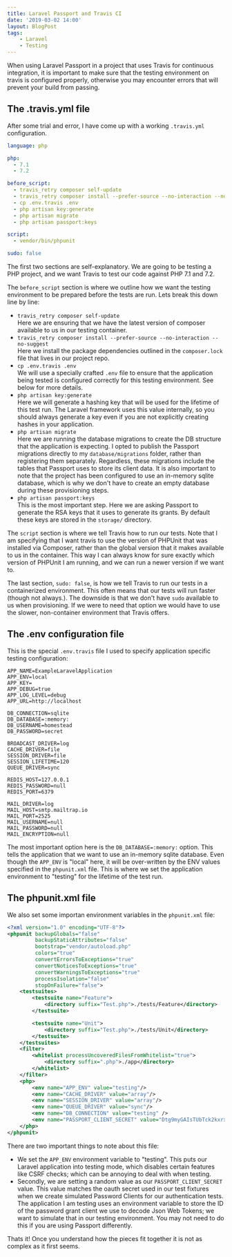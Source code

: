 ```yaml
---
title: Laravel Passport and Travis CI
date: '2019-03-02 14:00'
layout: BlogPost
tags:
    - Laravel
    - Testing
---
```


When using Laravel Passport in a project that uses Travis for continuous integration, it is important to make sure that the testing  environment on travis is configured properly, otherwise you may encounter errors that will prevent your build from passing.

<!-- more -->

## The .travis.yml file

After some trial and error, I have come up with a working `.travis.yml` configuration.

```yaml
language: php

php:
  - 7.1
  - 7.2

before_script:
  - travis_retry composer self-update
  - travis_retry composer install --prefer-source --no-interaction --no-suggest
  - cp .env.travis .env
  - php artisan key:generate
  - php artisan migrate
  - php artisan passport:keys

script:
  - vendor/bin/phpunit

sudo: false
```

The first two sections are self-explanatory.  We are going to be testing a PHP project, and we want Travis to test our code against PHP 7.1 and 7.2.

The `before_script` section is where we outline how we want the testing environment to be prepared before the tests are run.  Lets break this down line by line:

- `travis_retry composer self-update` <br />Here we are ensuring that we have the latest version of composer available to us in our testing container.
- `travis_retry composer install --prefer-source --no-interaction --no-suggest` <br /> Here we install the package dependencies outlined in the `composer.lock` file that lives in our project repo.
- `cp .env.travis .env` <br /> We will use a specially crafted `.env` file to ensure that the application being tested is configured correctly for this testing environment.  See below for more details.
- `php artisan key:generate` <br /> Here we will generate a hashing key that will be used for the lifetime of this test run.  The Laravel framework uses this value internally, so you should always generate a key even if you are not explicitly creating hashes in your application.
- `php artisan migrate` <br /> Here we are running the database migrations to create the DB structure that the application is expecting. I opted to publish the Passport migrations directly to my `database/migrations` folder, rather than registering them separately. Regardless, these migrations include the tables that Passport uses to store its client data.  It is also important to note that the project has been configured to use an in-memory sqlite database, which is why we don't have to create an empty database during these provisioning steps.
- `php artisan passport:keys` <br /> This is the most important step. Here we are asking Passport to generate the RSA keys that it uses to generate its grants.  By default these keys are stored in the `storage/` directory.

The `script` section is where we tell Travis how to run our tests.  Note that I am specifying that I want travis to use the version of PHPUnit that was installed via Composer, rather than the global version that it makes available to us in the container.  This way I can always know for sure exactly which version of PHPUnit I am running, and we can run a newer version if we want to.

The last section, `sudo: false`, is how we tell Travis to run our tests in a containerized environment.  This often means that our tests will run faster (though not always.). The downside is that we don't have `sudo` available to us when provisioning.  If we were to need that option we would have to use the slower, non-container environment that Travis offers.

## The .env configuration file

This is the special `.env.travis` file I used to specify application specific testing configuration:

```
APP_NAME=ExampleLaravelApplication
APP_ENV=local
APP_KEY=
APP_DEBUG=true
APP_LOG_LEVEL=debug
APP_URL=http://localhost

DB_CONNECTION=sqlite
DB_DATABASE=:memory:
DB_USERNAME=homestead
DB_PASSWORD=secret

BROADCAST_DRIVER=log
CACHE_DRIVER=file
SESSION_DRIVER=file
SESSION_LIFETIME=120
QUEUE_DRIVER=sync

REDIS_HOST=127.0.0.1
REDIS_PASSWORD=null
REDIS_PORT=6379

MAIL_DRIVER=log
MAIL_HOST=smtp.mailtrap.io
MAIL_PORT=2525
MAIL_USERNAME=null
MAIL_PASSWORD=null
MAIL_ENCRYPTION=null
```

The most important option here is the `DB_DATABASE=:memory:` option.  This tells the application that we want to use an in-memory sqlite database.  Even though the `APP_ENV` is "local" here, it will be over-written by the ENV values specified in the `phpunit.xml` file.  This is where we set the application environment to "testing" for the lifetime of the test run.

## The phpunit.xml file

We also set some importan environment variables in the `phpunit.xml` file:

```xml
<?xml version="1.0" encoding="UTF-8"?>
<phpunit backupGlobals="false"
         backupStaticAttributes="false"
         bootstrap="vendor/autoload.php"
         colors="true"
         convertErrorsToExceptions="true"
         convertNoticesToExceptions="true"
         convertWarningsToExceptions="true"
         processIsolation="false"
         stopOnFailure="false">
    <testsuites>
        <testsuite name="Feature">
            <directory suffix="Test.php">./tests/Feature</directory>
        </testsuite>

        <testsuite name="Unit">
            <directory suffix="Test.php">./tests/Unit</directory>
        </testsuite>
    </testsuites>
    <filter>
        <whitelist processUncoveredFilesFromWhitelist="true">
            <directory suffix=".php">./app</directory>
        </whitelist>
    </filter>
    <php>
        <env name="APP_ENV" value="testing"/>
        <env name="CACHE_DRIVER" value="array"/>
        <env name="SESSION_DRIVER" value="array"/>
        <env name="QUEUE_DRIVER" value="sync"/>
        <env name="DB_CONNECTION" value="testing" />
        <env name="PASSPORT_CLIENT_SECRET" value="Dtg9myGAIsTUbTck2kxrxeZ5TDnE1qbVvTeYIuPN" />
    </php>
</phpunit>
```

There are two important things to note about this file:

- We set the `APP_ENV` environment variable to "testing".  This puts our Laravel application into testing mode, which disables certain features like CSRF checks; which can be annoying to deal with when testing.
- Secondly, we are setting a random value as our `PASSPORT_CLIENT_SECRET` value.  This value matches the oauth secret used in our test fixtures when we create simulated Password Clients for our authentication tests.  The application I am testing uses an environment variable to store the ID of the password grant client we use to decode Json Web Tokens; we want to simulate that in our testing environment.  You may not need to do this if you are using Passport differently.

Thats it!  Once you understand how the pieces fit together it is not as complex as it first seems.
